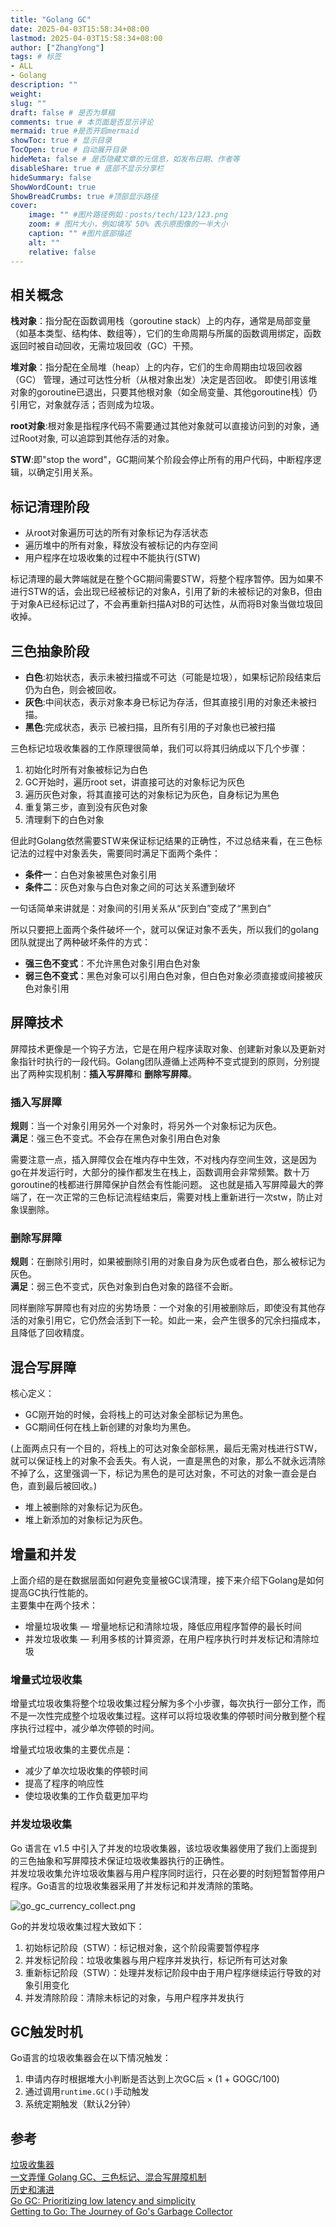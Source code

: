 ```yaml
---
title: "Golang GC"
date: 2025-04-03T15:58:34+08:00
lastmod: 2025-04-03T15:58:34+08:00
author: ["ZhangYong"]
tags: # 标签
- ALL
- Golang
description: ""
weight:
slug: ""
draft: false # 是否为草稿
comments: true # 本页面是否显示评论
mermaid: true #是否开启mermaid
showToc: true # 显示目录
TocOpen: true # 自动展开目录
hideMeta: false # 是否隐藏文章的元信息，如发布日期、作者等
disableShare: true # 底部不显示分享栏
hideSummary: false
ShowWordCount: true
ShowBreadCrumbs: true #顶部显示路径
cover:
    image: "" #图片路径例如：posts/tech/123/123.png
    zoom: # 图片大小，例如填写 50% 表示原图像的一半大小
    caption: "" #图片底部描述
    alt: ""
    relative: false
---
```


## 相关概念
**栈对象**：指分配在函数调用栈（goroutine stack）上的内存，通常是局部变量（如基本类型、结构体、数组等），它们的生命周期与所属的函数调用绑定，函数返回时被自动回收，无需垃圾回收（GC）干预。

**堆对象**：指分配在全局堆（heap）上的内存，它们的生命周期由垃圾回收器（GC） 管理，通过可达性分析（从根对象出发）决定是否回收。 即使引用该堆对象的goroutine已退出，只要其他根对象（如全局变量、其他goroutine栈）仍引用它，对象就存活；否则成为垃圾。

**root对象**:根对象是指程序代码不需要通过其他对象就可以直接访问到的对象，通过Root对象, 可以追踪到其他存活的对象。

**STW**:即"stop the word"，GC期间某个阶段会停止所有的用户代码，中断程序逻辑，以确定引用关系。

## 标记清理阶段
* 从root对象遍历可达的所有对象标记为存活状态
* 遍历堆中的所有对象，释放没有被标记的内存空间
* 用户程序在垃圾收集的过程中不能执行(STW)

标记清理的最大弊端就是在整个GC期间需要STW，将整个程序暂停。因为如果不进行STW的话，会出现已经被标记的对象A，引用了新的未被标记的对象B，但由于对象A已经标记过了，不会再重新扫描A对B的可达性，从而将B对象当做垃圾回收掉。

## 三色抽象阶段
* **白色**:初始状态，表示未被扫描或不可达（可能是垃圾），如果标记阶段结束后仍为白色，则会被回收。
* **灰色**:中间状态，表示对象本身已标记为存活，但其直接引用的对象还未被扫描。
* **黑色**:完成状态，表示 已被扫描，且所有引用的子对象也已被扫描

三色标记垃圾收集器的工作原理很简单，我们可以将其归纳成以下几个步骤：
1. 初始化时所有对象被标记为白色
2. GC开始时，遍历root set，讲直接可达的对象标记为灰色
3. 遍历灰色对象，将其直接可达的对象标记为灰色，自身标记为黑色
4. 重复第三步，直到没有灰色对象
5. 清理剩下的白色对象

但此时Golang依然需要STW来保证标记结果的正确性，不过总结来看，在三色标记法的过程中对象丢失，需要同时满足下面两个条件：
* **条件一**：白色对象被黑色对象引用
* **条件二**：灰色对象与白色对象之间的可达关系遭到破坏

一句话简单来讲就是：对象间的引用关系从“灰到白”变成了“黑到白”

所以只要把上面两个条件破坏一个，就可以保证对象不丢失，所以我们的golang团队就提出了两种破坏条件的方式：
* **强三色不变式**：不允许黑色对象引用白色对象
* **弱三色不变式**：黑色对象可以引用白色对象，但白色对象必须直接或间接被灰色对象引用

## 屏障技术
屏障技术更像是一个钩子方法，它是在用户程序读取对象、创建新对象以及更新对象指针时执行的一段代码。Golang团队遵循上述两种不变式提到的原则，分别提出了两种实现机制：**插入写屏障**和 **删除写屏障**。

### 插入写屏障
**规则**：当一个对象引用另外一个对象时，将另外一个对象标记为灰色。         
**满足**：强三色不变式。不会存在黑色对象引用白色对象

需要注意一点，插入屏障仅会在堆内存中生效，不对栈内存空间生效，这是因为go在并发运行时，大部分的操作都发生在栈上，函数调用会非常频繁。数十万goroutine的栈都进行屏障保护自然会有性能问题。 
这也就是插入写屏障最大的弊端了，在一次正常的三色标记流程结束后，需要对栈上重新进行一次stw，防止对象误删除。

### 删除写屏障
**规则**：在删除引用时，如果被删除引用的对象自身为灰色或者白色，那么被标记为灰色。         
**满足**：弱三色不变式，灰色对象到白色对象的路径不会断。

同样删除写屏障也有对应的劣势场景：一个对象的引用被删除后，即使没有其他存活的对象引用它，它仍然会活到下一轮。如此一来，会产生很多的冗余扫描成本，且降低了回收精度。

## 混合写屏障
核心定义：
* GC刚开始的时候，会将栈上的可达对象全部标记为黑色。
* GC期间任何在栈上新创建的对象均为黑色。

(上面两点只有一个目的，将栈上的可达对象全部标黑，最后无需对栈进行STW，就可以保证栈上的对象不会丢失。有人说，一直是黑色的对象，那么不就永远清除不掉了么，这里强调一下，标记为黑色的是可达对象，不可达的对象一直会是白色，直到最后被回收。)

* 堆上被删除的对象标记为灰色。
* 堆上新添加的对象标记为灰色。

## 增量和并发
上面介绍的是在数据层面如何避免变量被GC误清理，接下来介绍下Golang是如何提高GC执行性能的。           
主要集中在两个技术：
* 增量垃圾收集 — 增量地标记和清除垃圾，降低应用程序暂停的最长时间
* 并发垃圾收集 — 利用多核的计算资源，在用户程序执行时并发标记和清除垃圾

### 增量式垃圾收集

增量式垃圾收集将整个垃圾收集过程分解为多个小步骤，每次执行一部分工作，而不是一次性完成整个垃圾收集过程。这样可以将垃圾收集的停顿时间分散到整个程序执行过程中，减少单次停顿的时间。

增量式垃圾收集的主要优点是：
- 减少了单次垃圾收集的停顿时间
- 提高了程序的响应性
- 使垃圾收集的工作负载更加平均

### 并发垃圾收集
Go 语言在 v1.5 中引入了并发的垃圾收集器，该垃圾收集器使用了我们上面提到的三色抽象和写屏障技术保证垃圾收集器执行的正确性。           
并发垃圾收集允许垃圾收集器与用户程序同时运行，只在必要的时刻短暂暂停用户程序。Go语言的垃圾收集器采用了并发标记和并发清除的策略。  

![go_gc_currency_collect.png](/images/Go/go_gc_currency_collect.png)

Go的并发垃圾收集过程大致如下：
1. 初始标记阶段（STW）：标记根对象，这个阶段需要暂停程序
2. 并发标记阶段：垃圾收集器与用户程序并发执行，标记所有可达对象
3. 重新标记阶段（STW）：处理并发标记阶段中由于用户程序继续运行导致的对象引用变化
4. 并发清除阶段：清除未标记的对象，与用户程序并发执行

## GC触发时机

Go语言的垃圾收集器会在以下情况触发：
1. 申请内存时根据堆大小判断是否达到上次GC后 × (1 + GOGC/100)
2. 通过调用`runtime.GC()`手动触发
3. 系统定期触发（默认2分钟）

## 参考
[垃圾收集器](https://draven.co/golang/docs/part3-runtime/ch07-memory/golang-garbage-collector/#72-%E5%9E%83%E5%9C%BE%E6%94%B6%E9%9B%86%E5%99%A8)         
[一文弄懂 Golang GC、三色标记、混合写屏障机制](https://juejin.cn/post/7040737998014513183)                       
[历史和演进](https://golang.design/go-questions/memgc/history/)          
[Go GC: Prioritizing low latency and simplicity](https://go.dev/blog/go15gc)            
[Getting to Go: The Journey of Go's Garbage Collector](https://go.dev/blog/ismmkeynote)             
